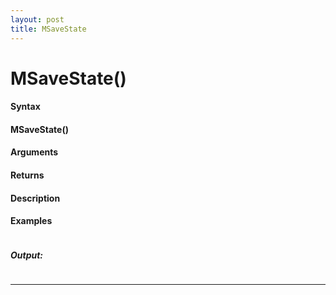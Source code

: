 ```yaml
---
layout: post
title: MSaveState
---
```


# MSaveState()


#### Syntax

#### MSaveState()

#### Arguments

#### Returns

#### Description

#### Examples

```

```

##### Output:

```

```

---